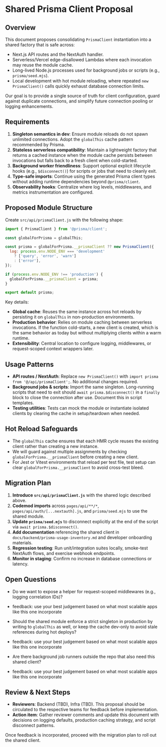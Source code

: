 # Shared Prisma Client Proposal

## Overview

This document proposes consolidating `PrismaClient` instantiation into a shared factory that is safe across:

* Next.js API routes and the NextAuth handler.
* Serverless/Vercel edge-disallowed Lambdas where each invocation may reuse the module cache.
* Long-lived Node.js processes used for background jobs or scripts (e.g., `prisma/seed.mjs`).
* Local development with hot module reloading, where repeated `new PrismaClient()` calls quickly exhaust database connection limits.

Our goal is to provide a single source of truth for client configuration, guard against duplicate connections, and simplify future connection pooling or logging enhancements.

## Requirements

1. **Singleton semantics in dev**: Ensure module reloads do not spawn unlimited connections. Adopt the `globalThis` cache pattern recommended by Prisma.
2. **Stateless serverless compatibility**: Maintain a lightweight factory that returns a cached instance when the module cache persists between invocations but falls back to a fresh client when cold-started.
3. **Background worker friendliness**: Support optional explicit lifecycle hooks (e.g., `$disconnect()`) for scripts or jobs that need to cleanly exit.
4. **Type-safe imports**: Continue using the generated Prisma client types without adding runtime dependencies beyond `@prisma/client`.
5. **Observability hooks**: Centralize where log levels, middlewares, and metrics instrumentation are configured.

## Proposed Module Structure

Create `src/api/prismaClient.js` with the following shape:

```js
import { PrismaClient } from '@prisma/client';

const globalForPrisma = globalThis;

const prisma = globalForPrisma.__prismaClient ?? new PrismaClient({
  log: process.env.NODE_ENV === 'development'
    ? ['query', 'error', 'warn']
    : ['error'],
});

if (process.env.NODE_ENV !== 'production') {
  globalForPrisma.__prismaClient = prisma;
}

export default prisma;
```

Key details:

* **Global cache**: Reuses the same instance across hot reloads by persisting it on `globalThis` in non-production environments.
* **Production behavior**: Relies on module caching between serverless invocations. If the function cold-starts, a new client is created, which is the same behavior as today but without multiplying clients within a warm runtime.
* **Extensibility**: Central location to configure logging, middlewares, or request-scoped context wrappers later.

## Usage Patterns

* **API routes / NextAuth**: Replace `new PrismaClient()` with `import prisma from '@/api/prismaClient';`. No additional changes required.
* **Background jobs & scripts**: Import the same singleton. Long-running scripts that need to exit should `await prisma.$disconnect()` in a `finally` block to close the connection after use. Document this in script templates.
* **Testing utilities**: Tests can mock the module or instantiate isolated clients by clearing the cache in setup/teardown when needed.

## Hot Reload Safeguards

* The `globalThis` cache ensures that each HMR cycle reuses the existing client rather than creating a new instance.
* We will guard against multiple assignments by checking `globalForPrisma.__prismaClient` before creating a new client.
* For Jest or Vitest environments that reload per test file, test setup can clear `globalForPrisma.__prismaClient` to avoid cross-test bleed.

## Migration Plan

1. **Introduce `src/api/prismaClient.js`** with the shared logic described above.
2. **Codemod imports** across `pages/api/**/*`, `pages/api/auth/[...nextauth].js`, and `prisma/seed.mjs` to use the shared module.
3. **Update `prisma/seed.mjs`** to disconnect explicitly at the end of the script via `await prisma.$disconnect()`.
4. **Add documentation** referencing the shared client in `docs/backend/prisma-usage-inventory.md` and developer onboarding materials.
5. **Regression testing**: Run unit/integration suites locally, smoke-test NextAuth flows, and exercise webhook endpoints.
6. **Monitor in staging**: Confirm no increase in database connections or latency.

## Open Questions

* Do we want to expose a helper for request-scoped middlewares (e.g., logging correlation IDs)?
- feedback: use your best judgement based on what most scalable apps like this one incorporate
* Should the shared module enforce a strict singleton in production by writing to `globalThis` as well, or keep the cache dev-only to avoid stale references during hot deploys?
- feedback: use your best judgement based on what most scalable apps like this one incorporate
* Are there background job runners outside the repo that also need this shared client?
- feedback: use your best judgement based on what most scalable apps like this one incorporate

## Review & Next Steps

* **Reviewers**: Backend (TBD), Infra (TBD). This proposal should be circulated to the respective teams for feedback before implementation.
* **Action item**: Gather reviewer comments and update this document with decisions on logging defaults, production caching strategy, and script disconnect patterns.

Once feedback is incorporated, proceed with the migration plan to roll out the shared client.
